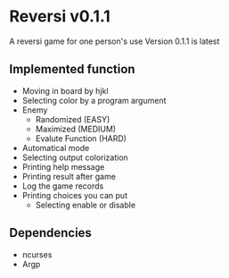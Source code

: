 # Reversi v0.1.1
A reversi game for one person's use
Version 0.1.1 is latest

## Implemented function
+ Moving in board by hjkl
+ Selecting color by a program argument
+ Enemy
  + Randomized (EASY)
  + Maximized (MEDIUM)
  + Evalute Function (HARD)
+ Automatical mode
+ Selecting output colorization
+ Printing help message
+ Printing result after game
+ Log the game records
+ Printing choices you can put
  + Selecting enable or disable

## Dependencies
+ ncurses
+ Argp
